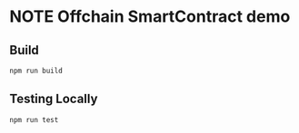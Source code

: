 # NOTE Offchain SmartContract demo

## Build

```sh
npm run build
```

## Testing Locally

```sh
npm run test
```
